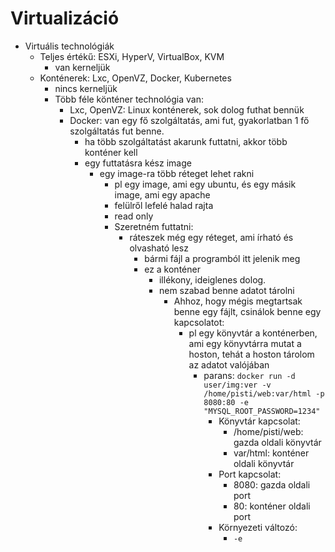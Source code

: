 # Virtualizáció

- Virtuális technológiák
  - Teljes értékű: ESXi, HyperV, VirtualBox, KVM
    - van kerneljük
  - Konténerek: Lxc, OpenVZ, Docker, Kubernetes
    - nincs kerneljük
    - Több féle könténer technológia van:
      - Lxc, OpenVZ: Linux konténerek, sok dolog futhat bennük
      - Docker: van egy fő szolgáltatás, ami fut, gyakorlatban 1 fő szolgáltatás fut benne.
        - ha több szolgáltatást akarunk futtatni, akkor több konténer kell
        - egy futtatásra kész image
          - egy image-ra több réteget lehet rakni
            - pl egy image, ami egy ubuntu, és egy másik image, ami egy apache
            - felülről lefelé halad rajta
            - read only
            - Szeretném futtatni:
              - ráteszek még egy réteget, ami írható és olvasható lesz
                - bármi fájl a programból itt jelenik meg
                - ez a konténer
                  - illékony, ideiglenes dolog.
                  - nem szabad benne adatot tárolni
                    - Ahhoz, hogy mégis megtartsak benne egy fájlt, csinálok benne egy kapcsolatot:
                      - pl egy könyvtár a konténerben, ami egy könyvtárra mutat a hoston, tehát a hoston tárolom az adatot valójában
                        - parans: `docker run -d user/img:ver -v /home/pisti/web:var/html -p 8080:80 -e "MYSQL_ROOT_PASSWORD=1234"`
                          - Könyvtár kapcsolat:
                            - /home/pisti/web: gazda oldali könyvtár
                            - var/html: konténer oldali könyvtár
                          - Port kapcsolat:
                            - 8080: gazda oldali port
                            - 80: konténer oldali port
                          - Környezeti változó:
                            - `-e`
